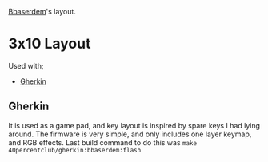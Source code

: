 [Bbaserdem](../../../../users/bbaserdem/README.md)'s layout.

# 3x10 Layout

Used with;

* [Gherkin](../../../../keyboards/40percentclub/gherkin/readme.md)

## Gherkin

It is used as a game pad, and key layout is inspired by spare keys I had lying around.
The firmware is very simple, and only includes one layer keymap, and RGB effects.
Last build command to do this was `make 40percentclub/gherkin:bbaserdem:flash`
